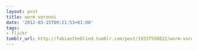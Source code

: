 ```yaml
---
layout: post
title: worm voronoi
date: '2012-03-15T09:21:53+01:00'
tags:
- flickr
tumblr_url: http://fabiantheblind.tumblr.com/post/19337550822/worm-voronoi
---
```

